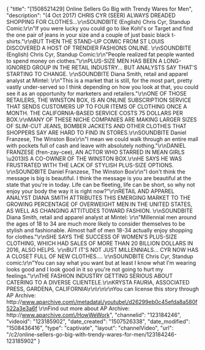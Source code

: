 {
    "title": "[1508521429] Online Sellers Go Big with Trendy Wares for Men",
    "description": "(4 Oct 2017) CHRIS CYR (SEER) ALWAYS DREADED SHOPPING FOR CLOTHES...\r\nSOUNDBITE (English) Chris Cyr, Standup Comic:\r\n\"If you were lucky you could go to like Kohl's or Target and find the one pair of jeans in your size and a couple of just basic black t-shirts.\"\r\nBUT THEN THE STAND-UP COMIC FROM ST LOUIS DISCOVERED A HOST OF TRENDIER FASHIONS ONLINE. \r\nSOUNDBITE (English) Chris Cyr, Standup Comic:\r\n\"People realized fat people wanted to spend money on clothes.\"\r\nPLUS-SIZE MEN HAS BEEN A LONG-IGNORED GROUP IN THE RETAIL INDUSTRY... BUT ANALYSTS SAY THAT'S STARTING TO CHANGE. \r\nSOUNDBITE Diana Smith, retail and apparel analyst at Mintel: \r\n\"This is a market that is still, for the most part, pretty vastly under-served so I think depending on how you look at that, you could see it as an opportunity for marketers and retailers.\"\r\nONE OF THOSE RETAILERS, THE WINSTON BOX,  IS AN ONLINE SUBSCRIPTION SERVICE THAT SENDS CUSTOMERS UP TO FOUR ITEMS OF CLOTHING ONCE A  MONTH. THE CALIFORNIA-BASED SERVICE COSTS 75 DOLLARS PER BOX.\r\nMANY OF THESE NICHE COMPANIES ARE MAKING LARGER SIZES OF SLIM-CUT JEANS, BOMBER JACKETS AND OTHER CLOTHES THAT SHOPPERS SAY ARE HARD TO FIND IN STORES.\r\nSOUNDBITE Daniel Franzese, The Winston Box\r\n\"I mean we could walk through an entire mall with pockets full of cash and leave with absolutely nothing.\"\r\nDANIEL FRANZESE (fren-zay-cee), AN ACTOR WHO STARRED IN MEAN GIRLS \u2013IS A CO-OWNER OF THE WINSTON BOX.\r\nHE SAYS HE WAS FRUSTRATED WITH THE LACK OF STYLISH PLUS-SIZE OPTIONS. \r\nSOUNDBITE Daniel Franzese, The Winston Box\r\n\"I don't think the message is big is beautiful. I think the message is you are beautiful at the state that you're in today. Life can be fleeting, life can be short, so why not enjoy your body the way it is right now?\"\r\nRETAIL AND APPAREL ANALYST DIANA SMITH ATTRIBUTES THIS EMERGING MARKET TO THE GROWING PERCENTAGE OF OVERWEIGHT MEN IN THE UNITED STATES, AS WELL AS CHANGING ATTITUDES TOWARD FASHION. \r\nSOUNDBITE Diana Smith, retail and apparel analyst at Mintel: \r\n\"Millennial men around the ages of 18 to 34 are much more likely to consider themselves to be stylish and fashionable. Almost half of men 18-34 actually enjoy shopping for clothes.\"\r\nSHE SAYS THE SUCCESS OF WOMEN'S PLUS-SIZE CLOTHING, WHICH HAD SALES OF MORE THAN 20 BILLION DOLLARS IN 2016, ALSO HELPS. \r\nBUT IT'S NOT JUST MILLENNIALS... CYR NOW HAS A CLOSET FULL OF NEW CLOTHES.... \r\nSOUNDBITE Chris Cyr, Standup comic:\r\n\"You can say what you want but at least I know what I'm wearing looks good and I look good in it so you're not going to hurt my feelings.\"\r\nTHE FASHION INDUSTRY GETTING SERIOUS ABOUT CATERING TO A DIVERSE CLIENTELE.\r\nKRYSTA FAURIA, ASSOCIATED PRESS, GARDENA, CALIFORNIA\r\n\r\n\r\nYou can license this story through AP Archive: http:\/\/www.aparchive.com\/metadata\/youtube\/d26299eb0c45efda8a580f522a3e3a6f \r\nFind out more about AP Archive: http:\/\/www.aparchive.com\/HowWeWork",
    "channelid": "123184246",
    "videoid": "123185902",
    "date_created": "1507526338",
    "date_modified": "1508436416",
    "type": "captivate",
    "layout": "channelVideo",
    "url": "\/c2\/online-sellers-go-big-with-trendy-wares-for-men\/123184246-123185902"
}